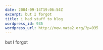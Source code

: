 ```yaml
---
date: 2004-09-14T19:06:54Z
excerpt: but I forgot
title: i had stuff to blog
wordpress_id: 935
wordpress_url: http://new.nata2.org/?p=935
---
```


but I forgot
